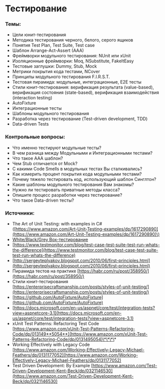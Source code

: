 # Тестирование

### Темы:

* Цели юнит-тестирования
* Методика тестирования черного, белого, серого ящиков
* Понятия Test Plan, Test Suite, Test case
* Шаблон Arrange-Act-Assert \(AAA\)
* Фреймворки модульного тестирования: NUnit или xUnit
* Изоляционные фреймворки: Moq, NSubstitute, FakeItEasy
* Тестовые заглушки: Dummy, Stub, Mock
* Метрики покрытия кода тестами, NCover
* Принципы модульного тестирования F.I.R.S.T.
* Тестовая пирамида: модульные, интеграционные, E2E тесты
* Стили юнит-тестирования: верификация результата \(value-based\), верификация состояния \(state-based\), верификация взаимодействия \(interaction testing\)
* AutoFixture
* Интеграционные тесты
* Шаблоны модульного тестирования
* Разработка через тестирование \(Test-driven development, TDD\)
* Data-driven Tests

### Контрольные вопросы:

* Что именно тестируют модульные тесты?
* В чем разница между Модульными и Интеграционными тестами?
* Что такое AAA шаблон?
* Чем Stub отличается от Mock?
* C какими Code Smells в модульных тестах Вы сталкивались?
* Как измерить процент покрытия кода модульными тестами?
* Почему тяжело тестировать код, использующий шаблон Синглтон?
* Какие шаблоны модульного тестирования Вам знакомы?
* Нужно ли тестировать приватные методы класса?
* Опишите процесс разработки через тестирование?
* Что такое Data-driven тесты?

### Источники:

* The Art of Unit Testing: with examples in C\# \([https://www.amazon.com/Art-Unit-Testing-examples/dp/1617290890](https://www.amazon.com/Art-Unit-Testing-examples/dp/1617290890)\)
*   [White/Black/Grey Box-тестирование](https://qalight.com.ua/baza-znaniy/white-black-grey-box-testirovanie/)
* [https://www.testmonitor.com/blog/test-case-test-suite-test-run-whats-the-difference](https://www.testmonitor.com/blog/test-case-test-suite-test-run-whats-the-difference)
* [http://sergeyteplyakov.blogspot.com/2010/06/first-principles.html](http://sergeyteplyakov.blogspot.com/2010/06/first-principles.html)
* Пирамида тестов на практике [https://habr.com/ru/post/358950/](https://habr.com/ru/post/358950/)
* Стили юнит-тестирования [https://enterprisecraftsmanship.com/posts/styles-of-unit-testing/](https://enterprisecraftsmanship.com/posts/styles-of-unit-testing/)
* [https://github.com/AutoFixture/AutoFixture](https://github.com/AutoFixture/AutoFixture)
* [https://docs.microsoft.com/en-us/aspnet/core/test/integration-tests?view=aspnetcore-3.1](https://docs.microsoft.com/en-us/aspnet/core/test/integration-tests?view=aspnetcore-3.1)
* xUnit Test Patterns: Refactoring Test Code [https://www.amazon.com/xUnit-Test-Patterns-Refactoring-Code/dp/013149**5054**](https://www.amazon.com/xUnit-Test-Patterns-Refactoring-Code/dp/0131495054)\*\*\*\*
* Working Effectively with Legacy Code [https://www.amazon.com/Working-Effectively-Legacy-Michael-Feathers/dp/0131177052](https://www.amazon.com/Working-Effectively-Legacy-Michael-Feathers/dp/0131177052)
* Test Driven Development: By Example  [https://www.amazon.com/Test-Driven-Development-Kent-Beck/dp/0321146530](https://www.amazon.com/Test-Driven-Development-Kent-Beck/dp/0321146530)

